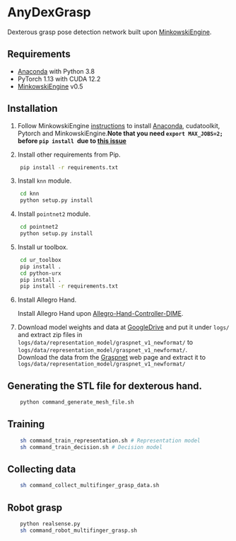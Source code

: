# AnyDexGrasp
Dexterous grasp pose detection network built upon [MinkowskiEngine](https://github.com/NVIDIA/MinkowskiEngine).

## Requirements
- [Anaconda](https://www.anaconda.com/) with Python 3.8
- PyTorch 1.13 with CUDA 12.2
- [MinkowskiEngine](https://github.com/NVIDIA/MinkowskiEngine) v0.5

## Installation
1. Follow MinkowskiEngine [instructions](https://github.com/NVIDIA/MinkowskiEngine#anaconda) to install [Anaconda](https://www.anaconda.com/), cudatoolkit, Pytorch and MinkowskiEngine.**Note that you need ``export MAX_JOBS=2;`` before ``pip install ``due to [this issue](https://github.com/NVIDIA/MinkowskiEngine/issues/228)**

2. Install other requirements from Pip.
```bash
    pip install -r requirements.txt
```

3. Install ``knn`` module.
```bash
    cd knn
    python setup.py install
```

4. Install ``pointnet2`` module.
```bash
    cd pointnet2
    python setup.py install
```

5. Install ur toolbox.
```bash
    cd ur_toolbox
    pip install .
    cd python-urx
    pip install .
    pip install -r requirements.txt
```
6. Install Allegro Hand.

   Install Allegro Hand upon [Allegro-Hand-Controller-DIME](https://github.com/NYU-robot-learning/Allegro-Hand-Controller-DIME).

7. Download model weights and data at [GoogleDrive](https://pan.baidu.com/s/1OFmqyjNzMg88WsWZj7ZYJQ) and put it under ``logs/`` and extract zip files in ``logs/data/representation_model/graspnet_v1_newformat/`` to ``logs/data/representation_model/graspnet_v1_newformat/``.   
   Download the data from the [Graspnet](https://graspnet.net/datasets.html) web page and extract it to ``logs/data/representation_model/graspnet_v1_newformat/``

## Generating the STL file for dexterous hand.
```bash
    python command_generate_mesh_file.sh
```

## Training
```bash
    sh command_train_representation.sh # Representation model
    sh command_train_decision.sh # Decision model
```


## Collecting data
```bash
    sh command_collect_multifinger_grasp_data.sh
```


## Robot grasp
```bash
    python realsense.py
    sh command_robot_multifinger_grasp.sh
```

